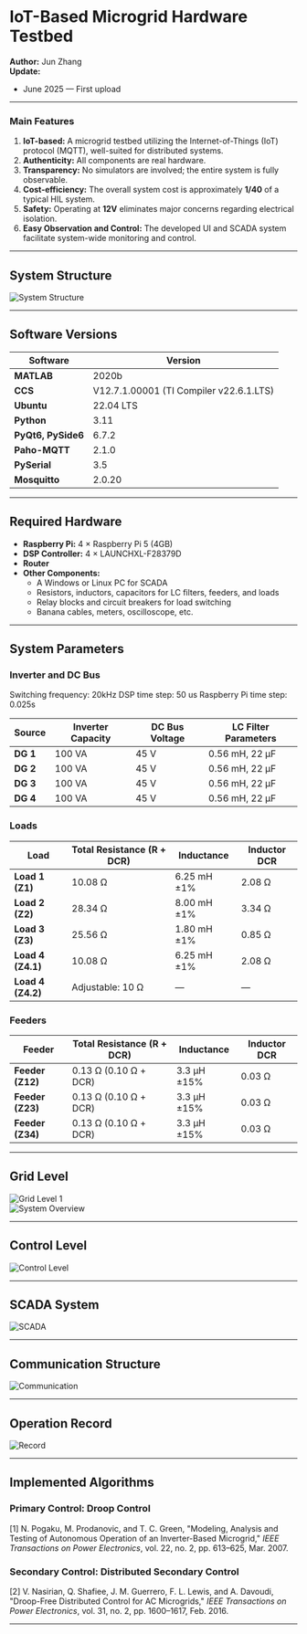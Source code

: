 # IoT-Based Microgrid Hardware Testbed
**Author:** Jun Zhang   
**Update:**  
- June 2025 — First upload   

---

### Main Features
1. **IoT-based:** A microgrid testbed utilizing the Internet-of-Things (IoT) protocol (MQTT), well-suited for distributed systems.  
2. **Authenticity:** All components are real hardware.  
3. **Transparency:** No simulators are involved; the entire system is fully observable.  
4. **Cost-efficiency:** The overall system cost is approximately **1/40** of a typical HIL system.  
5. **Safety:** Operating at **12V** eliminates major concerns regarding electrical isolation.  
6. **Easy Observation and Control:** The developed UI and SCADA system facilitate system-wide monitoring and control.  

---

## System Structure
![System Structure](Slide9.JPG)

---

## Software Versions

| Software         | Version                                   |
|------------------|-------------------------------------------|
| **MATLAB**       | 2020b                                    |
| **CCS**          | V12.7.1.00001 (TI Compiler v22.6.1.LTS) |
| **Ubuntu**       | 22.04 LTS                                |
| **Python**       | 3.11                                     |
| **PyQt6, PySide6** | 6.7.2                                 |
| **Paho-MQTT**    | 2.1.0                                   |
| **PySerial**     | 3.5                                     |
| **Mosquitto**    | 2.0.20                                  |

---

## Required Hardware

- **Raspberry Pi:** 4 × Raspberry Pi 5 (4GB)  
- **DSP Controller:** 4 × LAUNCHXL-F28379D  
- **Router**  
- **Other Components:**  
  - A Windows or Linux PC for SCADA  
  - Resistors, inductors, capacitors for LC filters, feeders, and loads  
  - Relay blocks and circuit breakers for load switching  
  - Banana cables, meters, oscilloscope, etc.  

---

## System Parameters

### Inverter and DC Bus
Switching frequency: 20kHz
DSP time step: 50 us
Raspberry Pi time step: 0.025s

| Source   | Inverter Capacity | DC Bus Voltage | LC Filter Parameters |
|----------|------------------|----------------|----------------------|
| **DG 1** | 100 VA            | 45 V           | 0.56 mH, 22 μF       |
| **DG 2** | 100 VA            | 45 V           | 0.56 mH, 22 μF       |
| **DG 3** | 100 VA            | 45 V           | 0.56 mH, 22 μF       |
| **DG 4** | 100 VA            | 45 V           | 0.56 mH, 22 μF       |

### Loads

| Load            | Total Resistance (R + DCR) | Inductance  | Inductor DCR |
|-----------------|----------------------------|--------------|---------------|
| **Load 1 (Z1)**   | 10.08 Ω                 | 6.25 mH ±1% | 2.08 Ω       |
| **Load 2 (Z2)**   | 28.34 Ω                 | 8.00 mH ±1% | 3.34 Ω       |
| **Load 3 (Z3)**   | 25.56 Ω                 | 1.80 mH ±1% | 0.85 Ω       |
| **Load 4 (Z4.1)** | 10.08 Ω                 | 6.25 mH ±1% | 2.08 Ω       |
| **Load 4 (Z4.2)** | Adjustable: 10 Ω        | —            | —            |

### Feeders

| Feeder          | Total Resistance (R + DCR) | Inductance  | Inductor DCR |
|-----------------|----------------------------|--------------|---------------|
| **Feeder (Z12)** | 0.13 Ω (0.10 Ω + DCR)   | 3.3 μH ±15% | 0.03 Ω       |
| **Feeder (Z23)** | 0.13 Ω (0.10 Ω + DCR)   | 3.3 μH ±15% | 0.03 Ω       |
| **Feeder (Z34)** | 0.13 Ω (0.10 Ω + DCR)   | 3.3 μH ±15% | 0.03 Ω       |

---

## Grid Level

![Grid Level 1](Slide10.JPG)  
![System Overview](Slide11.JPG)  

---

## Control Level

![Control Level](Slide12.JPG)  

---

## SCADA System

![SCADA](Slide13.JPG)  

---

## Communication Structure

![Communication](Slide14.JPG)  

---

## Operation Record

![Record](Slide15.JPG)  

---

## Implemented Algorithms

### Primary Control: Droop Control  
[1] N. Pogaku, M. Prodanovic, and T. C. Green, "Modeling, Analysis and Testing of Autonomous Operation of an Inverter-Based Microgrid," *IEEE Transactions on Power Electronics*, vol. 22, no. 2, pp. 613–625, Mar. 2007.

### Secondary Control: Distributed Secondary Control  
[2] V. Nasirian, Q. Shafiee, J. M. Guerrero, F. L. Lewis, and A. Davoudi, "Droop-Free Distributed Control for AC Microgrids," *IEEE Transactions on Power Electronics*, vol. 31, no. 2, pp. 1600–1617, Feb. 2016.

---
